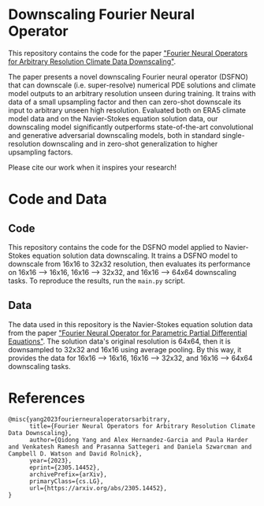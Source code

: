 # Downscaling Fourier Neural Operator

This repository contains the code for the paper ["Fourier Neural Operators for Arbitrary Resolution Climate Data Downscaling"](https://arxiv.org/abs/2305.14452).

The paper presents a novel downscaling Fourier neural operator (DSFNO) that can downscale (i.e. super-resolve) numerical PDE solutions and climate model outputs to an arbitrary resolution unseen during training. It trains with data of a small upsampling factor and then can zero-shot downscale its input to arbitrary unseen high resolution. Evaluated both on ERA5 climate model data and on the Navier-Stokes equation solution data, our downscaling model significantly outperforms state-of-the-art convolutional and generative adversarial downscaling models, both in standard single-resolution downscaling and in zero-shot generalization to higher upsampling factors.

Please cite our work when it inspires your research!

# Code and Data

## Code

This repository contains the code for the DSFNO model applied to Navier-Stokes equation solution data downscaling. It trains a DSFNO model to downscale from 16x16 to 32x32 resolution, then evaluates its performance on 16x16 --> 16x16, 16x16 --> 32x32, and 16x16 --> 64x64 downscaling tasks. To reproduce the results, run the `main.py` script.

## Data

The data used in this repository is the Navier-Stokes equation solution data from the paper ["Fourier Neural Operator for Parametric Partial Differential Equations"](https://arxiv.org/abs/2010.08895). The solution data's original resolution is 64x64, then it is downsampled to 32x32 and 16x16 using average pooling. By this way, it provides the data for 16x16 --> 16x16, 16x16 --> 32x32, and 16x16 --> 64x64 downscaling tasks.

# References

```
@misc{yang2023fourierneuraloperatorsarbitrary,
      title={Fourier Neural Operators for Arbitrary Resolution Climate Data Downscaling}, 
      author={Qidong Yang and Alex Hernandez-Garcia and Paula Harder and Venkatesh Ramesh and Prasanna Sattegeri and Daniela Szwarcman and Campbell D. Watson and David Rolnick},
      year={2023},
      eprint={2305.14452},
      archivePrefix={arXiv},
      primaryClass={cs.LG},
      url={https://arxiv.org/abs/2305.14452}, 
}
```